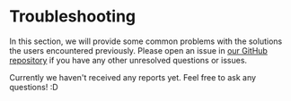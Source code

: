 # Troubleshooting

In this section, we will provide some common problems with the solutions the users encountered previously.
Please open an issue in [our GitHub repository](https://github.com/TheStarAlight/eTraj.jl/issues) if you have any other unresolved questions or issues.

Currently we haven't received any reports yet.
Feel free to ask any questions! :D
